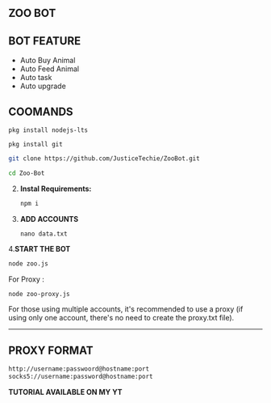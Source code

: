## ZOO BOT

## BOT FEATURE

- Auto Buy Animal
- Auto Feed Animal
- Auto task
- Auto upgrade

## COOMANDS
```
pkg install nodejs-lts
```
```
pkg install git
```
   ```bash
   git clone https://github.com/JusticeTechie/ZooBot.git
   ```
   ```bash
   cd Zoo-Bot
   ```

2. **Instal Requirements:**
   ```bash
   npm i
   ```
3. **ADD ACCOUNTS**
   ```
   nano data.txt
   ```
4.**START THE BOT**
```bash
node zoo.js
```
For Proxy :
```
node zoo-proxy.js
```
For those using multiple accounts, it's recommended to use a proxy (if using only one account, there's no need to create the proxy.txt file).

---

## PROXY FORMAT

```bash
http://username:passwoord@hostname:port
socks5://username:password@hostname:port
```
**TUTORIAL AVAILABLE ON MY YT**
